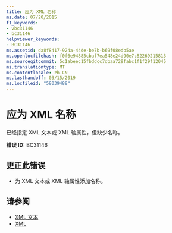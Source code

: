 ```yaml
---
title: 应为 XML 名称
ms.date: 07/20/2015
f1_keywords:
- vbc31146
- bc31146
helpviewer_keywords:
- BC31146
ms.assetid: da8f8417-924a-44de-be7b-b69f08edb5ae
ms.openlocfilehash: f0f6e94885cbaf7ea548e24d90e7c82269215813
ms.sourcegitcommit: 5c1abeec15fbddcc7dbaa729fabc1f1f29f12045
ms.translationtype: MT
ms.contentlocale: zh-CN
ms.lasthandoff: 03/15/2019
ms.locfileid: "58039488"
---
```

# <a name="xml-name-expected"></a>应为 XML 名称
已经指定 XML 文本或 XML 轴属性，但缺少名称。  
  
 **错误 ID:** BC31146  
  
## <a name="to-correct-this-error"></a>更正此错误  
  
-   为 XML 文本或 XML 轴属性添加名称。  
  
## <a name="see-also"></a>请参阅

- [XML 文本](../../visual-basic/language-reference/xml-literals/index.md)
- [XML](../../visual-basic/programming-guide/language-features/xml/index.md)
